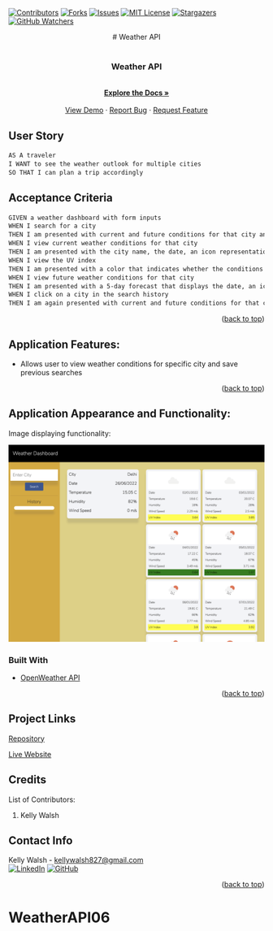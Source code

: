 [![Contributors][contributors-shield]][contributors-url]
[![Forks][forks-shield]][forks-url]
[![Issues][issues-shield]][issues-url]
[![MIT License][license-shield]][license-url]
[![Stargazers][stars-shield]][stars-url]
[![GitHub Watchers][github-watchers]][github-watchers-url]

<div align="center">
# Weather API </div>

<!-- PROJECT LOGO -->
<br />
<div align="center">
  <a href="https://kemwalsh.github.io/WeatherAPI06">
  </a>

<h3 align="center">Weather API</h3>

  <p align="center">
    <br />
    <a href="https://github.com/kemwalsh/WeatherAPI06"><strong>Explore the Docs »</strong></a>
    <br />
    <br />
    <a href="https://kemwalsh.github.io/WeatherAPI06/">View Demo</a>
    ·
    <a href="https://github.com/kemwalsh/WeatherAPI06/issues">Report Bug</a>
    ·
    <a href="https://github.com/kemwalsh/WeatherAPI06/issues">Request Feature</a>
  </p>
</div>


## User Story

```md
AS A traveler
I WANT to see the weather outlook for multiple cities
SO THAT I can plan a trip accordingly
```

## Acceptance Criteria

```md
GIVEN a weather dashboard with form inputs
WHEN I search for a city
THEN I am presented with current and future conditions for that city and that city is added to the search history
WHEN I view current weather conditions for that city
THEN I am presented with the city name, the date, an icon representation of weather conditions, the temperature, the humidity, the wind speed, and the UV index
WHEN I view the UV index
THEN I am presented with a color that indicates whether the conditions are favorable, moderate, or severe
WHEN I view future weather conditions for that city
THEN I am presented with a 5-day forecast that displays the date, an icon representation of weather conditions, the temperature, the wind speed, and the humidity
WHEN I click on a city in the search history
THEN I am again presented with current and future conditions for that city
```

<p align="right">(<a href="#top">back to top</a>)</p>

## Application Features:

- Allows user to view weather conditions for specific city and save previous searches

<p align="right">(<a href="#top">back to top</a>)</p>

## Application Appearance and Functionality:

Image displaying functionality:

![Appearance](assets/images/screenshot.png)


### Built With

- [OpenWeather API](https://openweathermap.org/api)

<p align="right">(<a href="#top">back to top</a>)</p>

## Project Links

[Repository](https://github.com/kemwalsh/WeatherAPI06)

[Live Website](https://kemwalsh.github.io/WeatherAPI06/)

## Credits

List of Contributors:

1. Kelly Walsh

## Contact Info

Kelly Walsh - kellywalsh827@gmail.com
<br>
[![LinkedIn][linkedin-shield]][linkedin-url-kelly] [![GitHub][github-shield]][github-url-kelly] </br>

<p align="right">(<a href="#top">back to top</a>)</p>

<!-- MARKDOWN LINKS & IMAGES -->
<!-- https://www.markdownguide.org/basic-syntax/#reference-style-links -->

[contributors-shield]: https://img.shields.io/github/contributors/kemwalsh/WeatherAPI06.svg?style=for-the-badge
[contributors-url]: https://github.com/kemwalsh/WeatherAPI06/graphs/contributors
[forks-shield]: https://img.shields.io/github/forks/kemwalsh/WeatherAPI06.svg?style=for-the-badge
[forks-url]: https://github.com/kemwalsh/WeatherAPI06/network/members
[stars-shield]: https://img.shields.io/github/stars/kemwalsh/WeatherAPI06?style=social
[stars-url]: https://github.com/kemwalsh/WeatherAPI06/stargazers
[issues-shield]: https://img.shields.io/github/issues/kemwalsh/WeatherAPI06.svg?style=for-the-badge
[issues-url]: https://github.com/kemwalsh/WeatherAPI06/issues
[license-shield]: https://img.shields.io/github/license/kemwalsh/WeatherAPI06?style=for-the-badge
[license-url]: https://github.com/kemwalsh/WeatherAPI06/blob/master/LICENSE
[linkedin-shield]: https://img.shields.io/badge/-LinkedIn-black.svg?style=for-the-badge&logo=linkedin&colorB=555
[linkedin-url-kelly]: https://www.linkedin.com/in/kellywalsh001/
[github-shield]: https://img.shields.io/badge/-Github-blueviolet.svg?style=for-the-badge&logo=Github&colorB=555
[github-url-kelly]: https://github.com/kemwalsh
[github-watchers]: https://img.shields.io/github/watchers/kemwalsh/WeatherAPI06?style=social
[github-watchers-url]: https://github.com/kemwalsh/WeatherAPI06/watchers

# WeatherAPI06